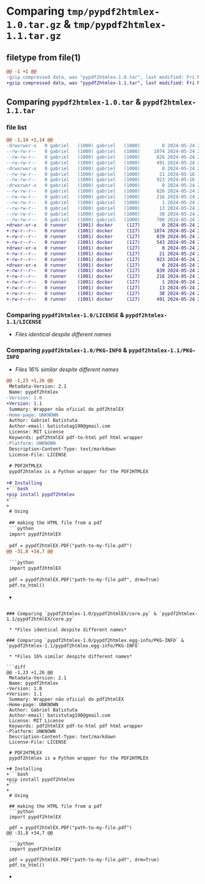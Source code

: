 # Comparing `tmp/pypdf2htmlex-1.0.tar.gz` & `tmp/pypdf2htmlex-1.1.tar.gz`

## filetype from file(1)

```diff
@@ -1 +1 @@
-gzip compressed data, was "pypdf2htmlex-1.0.tar", last modified: Fri May 24 21:21:16 2024, max compression
+gzip compressed data, was "pypdf2htmlex-1.1.tar", last modified: Fri May 24 22:38:44 2024, max compression
```

## Comparing `pypdf2htmlex-1.0.tar` & `pypdf2htmlex-1.1.tar`

### file list

```diff
@@ -1,14 +1,14 @@
-drwxrwxr-x   0 gabriel   (1000) gabriel   (1000)        0 2024-05-24 21:21:16.784350 pypdf2htmlex-1.0/
--rw-rw-r--   0 gabriel   (1000) gabriel   (1000)     1074 2024-05-24 21:08:09.000000 pypdf2htmlex-1.0/LICENSE
--rw-rw-r--   0 gabriel   (1000) gabriel   (1000)      826 2024-05-24 21:21:16.784350 pypdf2htmlex-1.0/PKG-INFO
--rw-rw-r--   0 gabriel   (1000) gabriel   (1000)      491 2024-05-24 20:53:47.000000 pypdf2htmlex-1.0/README.md
-drwxrwxr-x   0 gabriel   (1000) gabriel   (1000)        0 2024-05-24 21:21:16.784350 pypdf2htmlex-1.0/pypdf2htmlEX/
--rw-rw-r--   0 gabriel   (1000) gabriel   (1000)       21 2024-05-16 15:54:29.000000 pypdf2htmlex-1.0/pypdf2htmlEX/__init__.py
--rw-rw-r--   0 gabriel   (1000) gabriel   (1000)      923 2024-05-16 16:02:15.000000 pypdf2htmlex-1.0/pypdf2htmlEX/core.py
-drwxrwxr-x   0 gabriel   (1000) gabriel   (1000)        0 2024-05-24 21:21:16.784350 pypdf2htmlex-1.0/pypdf2htmlex.egg-info/
--rw-rw-r--   0 gabriel   (1000) gabriel   (1000)      826 2024-05-24 21:21:16.000000 pypdf2htmlex-1.0/pypdf2htmlex.egg-info/PKG-INFO
--rw-rw-r--   0 gabriel   (1000) gabriel   (1000)      216 2024-05-24 21:21:16.000000 pypdf2htmlex-1.0/pypdf2htmlex.egg-info/SOURCES.txt
--rw-rw-r--   0 gabriel   (1000) gabriel   (1000)        1 2024-05-24 21:21:16.000000 pypdf2htmlex-1.0/pypdf2htmlex.egg-info/dependency_links.txt
--rw-rw-r--   0 gabriel   (1000) gabriel   (1000)       13 2024-05-24 21:21:16.000000 pypdf2htmlex-1.0/pypdf2htmlex.egg-info/top_level.txt
--rw-rw-r--   0 gabriel   (1000) gabriel   (1000)       38 2024-05-24 21:21:16.784350 pypdf2htmlex-1.0/setup.cfg
--rw-rw-r--   0 gabriel   (1000) gabriel   (1000)      700 2024-05-24 21:20:51.000000 pypdf2htmlex-1.0/setup.py
+drwxr-xr-x   0 runner    (1001) docker     (127)        0 2024-05-24 22:38:44.621617 pypdf2htmlex-1.1/
+-rw-r--r--   0 runner    (1001) docker     (127)     1074 2024-05-24 22:38:38.000000 pypdf2htmlex-1.1/LICENSE
+-rw-r--r--   0 runner    (1001) docker     (127)      839 2024-05-24 22:38:44.621617 pypdf2htmlex-1.1/PKG-INFO
+-rw-r--r--   0 runner    (1001) docker     (127)      543 2024-05-24 22:38:38.000000 pypdf2htmlex-1.1/README.md
+drwxr-xr-x   0 runner    (1001) docker     (127)        0 2024-05-24 22:38:44.621617 pypdf2htmlex-1.1/pypdf2htmlEX/
+-rw-r--r--   0 runner    (1001) docker     (127)       21 2024-05-24 22:38:38.000000 pypdf2htmlex-1.1/pypdf2htmlEX/__init__.py
+-rw-r--r--   0 runner    (1001) docker     (127)      923 2024-05-24 22:38:38.000000 pypdf2htmlex-1.1/pypdf2htmlEX/core.py
+drwxr-xr-x   0 runner    (1001) docker     (127)        0 2024-05-24 22:38:44.621617 pypdf2htmlex-1.1/pypdf2htmlex.egg-info/
+-rw-r--r--   0 runner    (1001) docker     (127)      839 2024-05-24 22:38:44.000000 pypdf2htmlex-1.1/pypdf2htmlex.egg-info/PKG-INFO
+-rw-r--r--   0 runner    (1001) docker     (127)      216 2024-05-24 22:38:44.000000 pypdf2htmlex-1.1/pypdf2htmlex.egg-info/SOURCES.txt
+-rw-r--r--   0 runner    (1001) docker     (127)        1 2024-05-24 22:38:44.000000 pypdf2htmlex-1.1/pypdf2htmlex.egg-info/dependency_links.txt
+-rw-r--r--   0 runner    (1001) docker     (127)       13 2024-05-24 22:38:44.000000 pypdf2htmlex-1.1/pypdf2htmlex.egg-info/top_level.txt
+-rw-r--r--   0 runner    (1001) docker     (127)       38 2024-05-24 22:38:44.621617 pypdf2htmlex-1.1/setup.cfg
+-rw-r--r--   0 runner    (1001) docker     (127)      491 2024-05-24 22:38:38.000000 pypdf2htmlex-1.1/setup.py
```

### Comparing `pypdf2htmlex-1.0/LICENSE` & `pypdf2htmlex-1.1/LICENSE`

 * *Files identical despite different names*

### Comparing `pypdf2htmlex-1.0/PKG-INFO` & `pypdf2htmlex-1.1/PKG-INFO`

 * *Files 16% similar despite different names*

```diff
@@ -1,23 +1,26 @@
 Metadata-Version: 2.1
 Name: pypdf2htmlex
-Version: 1.0
+Version: 1.1
 Summary: Wrapper não oficial do pdf2htmlEX
-Home-page: UNKNOWN
 Author: Gabriel Batistuta
 Author-email: batistutag190@gmail.com
 License: MIT License
 Keywords: pdf2htmlEX pdf-to-html pdf html wrapper
-Platform: UNKNOWN
 Description-Content-Type: text/markdown
 License-File: LICENSE
 
 # PDF2HTMLEX
 pypdf2htmlex is a Python wrapper for the PDF2HTMLEX
 
+# Installing
+```bash
+pip install pypdf2htmlex
+```
+
 # Using
 
 ## making the HTML file from a pdf
 ```python
 import pypdf2htmlEX
 
 pdf = pypdf2htmlEX.PDF("path-to-my-file.pdf")
@@ -31,8 +34,7 @@
 
 ```python
 import pypdf2htmlEX
 
 pdf = pypdf2htmlEX.PDF("path-to-my-file.pdf", drm=True)
 pdf.to_html()
 ```
-
```

### Comparing `pypdf2htmlex-1.0/pypdf2htmlEX/core.py` & `pypdf2htmlex-1.1/pypdf2htmlEX/core.py`

 * *Files identical despite different names*

### Comparing `pypdf2htmlex-1.0/pypdf2htmlex.egg-info/PKG-INFO` & `pypdf2htmlex-1.1/pypdf2htmlex.egg-info/PKG-INFO`

 * *Files 16% similar despite different names*

```diff
@@ -1,23 +1,26 @@
 Metadata-Version: 2.1
 Name: pypdf2htmlex
-Version: 1.0
+Version: 1.1
 Summary: Wrapper não oficial do pdf2htmlEX
-Home-page: UNKNOWN
 Author: Gabriel Batistuta
 Author-email: batistutag190@gmail.com
 License: MIT License
 Keywords: pdf2htmlEX pdf-to-html pdf html wrapper
-Platform: UNKNOWN
 Description-Content-Type: text/markdown
 License-File: LICENSE
 
 # PDF2HTMLEX
 pypdf2htmlex is a Python wrapper for the PDF2HTMLEX
 
+# Installing
+```bash
+pip install pypdf2htmlex
+```
+
 # Using
 
 ## making the HTML file from a pdf
 ```python
 import pypdf2htmlEX
 
 pdf = pypdf2htmlEX.PDF("path-to-my-file.pdf")
@@ -31,8 +34,7 @@
 
 ```python
 import pypdf2htmlEX
 
 pdf = pypdf2htmlEX.PDF("path-to-my-file.pdf", drm=True)
 pdf.to_html()
 ```
-
```


